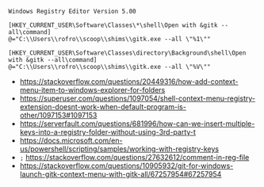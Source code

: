 ```reg
Windows Registry Editor Version 5.00

[HKEY_CURRENT_USER\Software\Classes\*\shell\Open with &gitk --all\command]
@="C:\\Users\\rofro\\scoop\\shims\\gitk.exe --all \"%1\""

[HKEY_CURRENT_USER\Software\Classes\directory\Background\shell\Open with &gitk --all\command]
@="C:\\Users\\rofro\\scoop\\shims\\gitk.exe --all \"%V\""
```

- https://stackoverflow.com/questions/20449316/how-add-context-menu-item-to-windows-explorer-for-folders
- https://superuser.com/questions/1097054/shell-context-menu-registry-extension-doesnt-work-when-default-program-is-other/1097153#1097153
- https://serverfault.com/questions/681996/how-can-we-insert-multiple-keys-into-a-registry-folder-without-using-3rd-party-t
- https://docs.microsoft.com/en-us/powershell/scripting/samples/working-with-registry-keys
- `;` https://stackoverflow.com/questions/27632612/comment-in-reg-file
- https://stackoverflow.com/questions/10905932/git-for-windows-launch-gitk-context-menu-with-gitk-all/67257954#67257954
